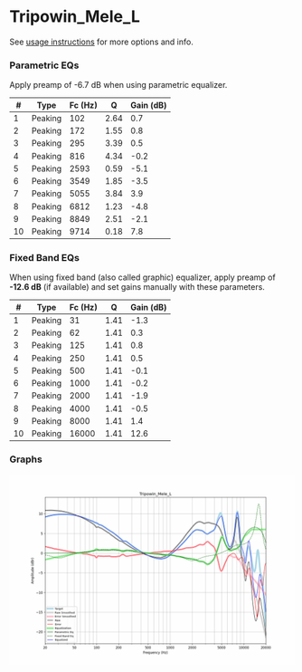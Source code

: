# Tripowin_Mele_L
See [usage instructions](https://github.com/jaakkopasanen/AutoEq#usage) for more options and info.

### Parametric EQs
Apply preamp of -6.7 dB when using parametric equalizer.

|   # | Type    |   Fc (Hz) |    Q |   Gain (dB) |
|-----|---------|-----------|------|-------------|
|   1 | Peaking |       102 | 2.64 |         0.7 |
|   2 | Peaking |       172 | 1.55 |         0.8 |
|   3 | Peaking |       295 | 3.39 |         0.5 |
|   4 | Peaking |       816 | 4.34 |        -0.2 |
|   5 | Peaking |      2593 | 0.59 |        -5.1 |
|   6 | Peaking |      3549 | 1.85 |        -3.5 |
|   7 | Peaking |      5055 | 3.84 |         3.9 |
|   8 | Peaking |      6812 | 1.23 |        -4.8 |
|   9 | Peaking |      8849 | 2.51 |        -2.1 |
|  10 | Peaking |      9714 | 0.18 |         7.8 |

### Fixed Band EQs
When using fixed band (also called graphic) equalizer, apply preamp of **-12.6 dB** (if available) and set gains manually with these parameters.

|   # | Type    |   Fc (Hz) |    Q |   Gain (dB) |
|-----|---------|-----------|------|-------------|
|   1 | Peaking |        31 | 1.41 |        -1.3 |
|   2 | Peaking |        62 | 1.41 |         0.3 |
|   3 | Peaking |       125 | 1.41 |         0.8 |
|   4 | Peaking |       250 | 1.41 |         0.5 |
|   5 | Peaking |       500 | 1.41 |        -0.1 |
|   6 | Peaking |      1000 | 1.41 |        -0.2 |
|   7 | Peaking |      2000 | 1.41 |        -1.9 |
|   8 | Peaking |      4000 | 1.41 |        -0.5 |
|   9 | Peaking |      8000 | 1.41 |         1.4 |
|  10 | Peaking |     16000 | 1.41 |        12.6 |

### Graphs
![](./Tripowin_Mele_L.png)
